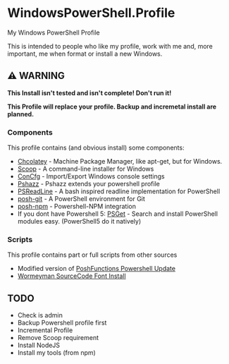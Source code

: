 # WindowsPowerShell.Profile
My Windows PowerShell Profile

This is intended to people who like my profile, work with me and, more important, me when format or install a new Windows.

## :warning: WARNING
**This Install isn't tested and isn't complete! Don't run it!**

**This Profile will replace your profile. Backup and incremetal install are planned.**

### Components
This profile contains (and obvious install) some components:
- [Chcolatey](https://chocolatey.org/) - Machine Package Manager, like apt-get, but for Windows.
- [Scoop](http://scoop.sh/) - A command-line installer for Windows
- [ConCfg](https://github.com/lukesampson/concfg) - Import/Export Windows console settings 
- [Pshazz](https://github.com/lukesampson/pshazz) - Pshazz extends your powershell profile
- [PSReadLine](https://github.com/lzybkr/PSReadLine/) -  A bash inspired readline implementation for PowerShell 
- [posh-git](http://dahlbyk.github.io/posh-git/) - A PowerShell environment for Git
- [posh-npm](https://github.com/MSOpenTech/posh-npm) - Powershell-NPM integration 
- If you dont have Powershell 5: [PSGet](http://psget.net/) - Search and install PowerShell modules easy. (PowerShell5 do it natively)

### Scripts
This profile contains part or full scripts from other sources
- Modified version of [PoshFunctions Powershell Update](https://github.com/kilasuit/PoshFunctions)
- [Wormeyman SourceCode Font Install](https://gist.github.com/wormeyman/9041798) 

## TODO
- Check is admin
- Backup Powershell profile first
- Incremental Profile
- Remove Scoop requirement
- Install NodeJS
- Install my tools (from npm)